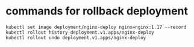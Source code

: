 # commands for rollback deployment
```
kubectl set image deployment/nginx-deploy nginx=nginx:1.17 --record
kubectl rollout history deployment.v1.apps/nginx-deploy
kubectl rollout undo deployment.v1.apps/nginx-deploy
```